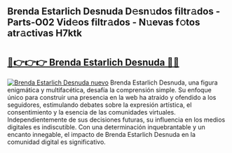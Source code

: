 ## Brenda Estarlich Desnuda D𝚎sn𝚞dos filtr𝚊dos - Parts-O02 Vid𝚎os filtr𝚊dos - N𝚞evas f𝚘tos atr𝚊ctivas H7ktk

# <h2><a href="http://mb2wvk.tromn.icu/?c=Brenda+Estarlich+Desnuda">🔗👉👉👉 Brenda Estarlich Desnuda 🔗🔗</a></h2>

[![Brenda Estarlich Desnuda nuevo](https://i.imgur.com/pEAQMta.gif)](http://mb2wvk.tromn.icu/?c=Brenda+Estarlich+Desnuda)
Brenda Estarlich Desnuda, una figura enigmática y multifacética, desafía la comprensión simple. Su enfoque único para construir una presencia en la web ha atraído y ofendido a los seguidores, estimulando debates sobre la expresión artística, el consentimiento y la esencia de las comunidades virtuales. Independientemente de sus decisiones futuras, su influencia en los medios digitales es indiscutible. Con una determinación inquebrantable y un encanto innegable, el impacto de Brenda Estarlich Desnuda en la comunidad digital es significativo.
